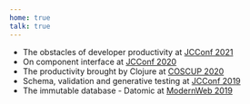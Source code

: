 ```yaml
---
home: true
talk: true
---
```

- The obstacles of developer productivity at [JCConf 2021](https://jcconf.tw/2021/)
- On component interface at [JCConf 2020](https://jcconf.tw/2020/)
- The productivity brought by Clojure at [COSCUP 2020](https://coscup.org/2020/zh-TW/agenda/CFSTWL)
- Schema, validation and generative testing at [JCConf 2019](https://jcconf.tw/2019/)
- The immutable database - Datomic at [ModernWeb 2019](https://modernweb.tw/2019/index.html)

